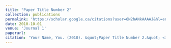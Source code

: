 ```yaml
---
title: "Paper Title Number 2"
collection: publications
permalink: 'https://scholar.google.ca/citations?user=6N2hANkAAAAJ&hl=en'
date: 2010-10-01
venue: 'Journal 1'
paperurl: 
citation: 'Your Name, You. (2010). &quot;Paper Title Number 2.&quot; <i>Journal 1</i>. 1(2).'
---
```


